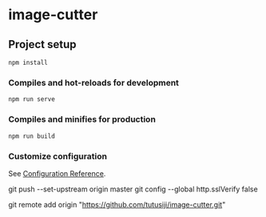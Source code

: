# image-cutter

## Project setup
```
npm install
```

### Compiles and hot-reloads for development
```
npm run serve
```

### Compiles and minifies for production
```
npm run build
```

### Customize configuration
See [Configuration Reference](https://cli.vuejs.org/config/).

git push --set-upstream origin master
git config --global http.sslVerify false


git remote add origin "https://github.com/tutusiji/image-cutter.git"

